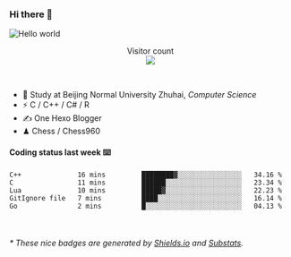 ### Hi there 👋


<img src="https://raw.githubusercontent.com/sagar-viradiya/sagar-viradiya/master/resources/banner.png" alt="Hello world">
<p align="center"> 
  Visitor count<br/>
  <img src="https://profile-counter.glitch.me/youszoe/count.svg" />
</p>

<br/>


- 🍻  Study at Beijing Normal University Zhuhai, _Computer Science_
- ⚡  C / C++ / C# / R
- ✍️  One Hexo Blogger
- ♟  Chess / Chess960 


#### Coding status last week ⌨️

<!--START_SECTION:waka-->
```text
C++              16 mins         ████████▓░░░░░░░░░░░░░░░░   34.16 % 
C                11 mins         ██████░░░░░░░░░░░░░░░░░░░   23.34 % 
Lua              10 mins         █████▓░░░░░░░░░░░░░░░░░░░   22.23 % 
GitIgnore file   7 mins          ████░░░░░░░░░░░░░░░░░░░░░   16.14 % 
Go               2 mins          █░░░░░░░░░░░░░░░░░░░░░░░░   04.13 % 
```
<!--END_SECTION:waka-->

<br/>

<center><img src="http://ghchart.rshah.org/409ba5/yousazoe" alt="" /></center>


<h6>* These nice badges are generated by <a href="https://shields.io/">Shields.io</a> and <a href="https://github.com/spencerwooo/Substats">Substats</a>.</h6>
